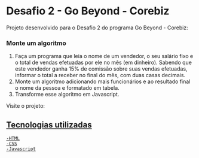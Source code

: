 # Desafio 2 - Go Beyond - Corebiz

Projeto desenvolvido para o Desafio 2 do programa Go Beyond - Corebiz: <br>
### Monte um algoritmo
1) Faça um programa que leia o nome de um vendedor, o seu salário fixo e o total de vendas efetuadas por ele no mês (em dinheiro). Sabendo que este vendedor ganha 15% de comissão sobre suas vendas efetuadas, informar o total a receber no final do mês, com duas casas decimais.
2) Monte um algoritmo adicionando mais funcionários e ao resultado final o nome da pessoa e formatado em tabela.
3) Transforme esse algoritmo em Javascript.

Visite o projeto: <a href="https://desafio2-gobeyong-corebiz.netlify.app/" target="_blank">

## Tecnologias utilizadas
    -HTML
    -CSS
    -Javascript
